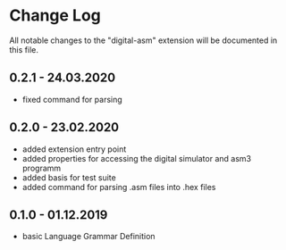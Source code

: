 # Change Log

All notable changes to the "digital-asm" extension will be documented in this file.

## 0.2.1 - 24.03.2020

* fixed command for parsing

## 0.2.0 - 23.02.2020

* added extension entry point 
* added properties for accessing the digital simulator and asm3 programm
* added basis for test suite
* added command for parsing .asm files into .hex files

## 0.1.0 - 01.12.2019

* basic Language Grammar Definition